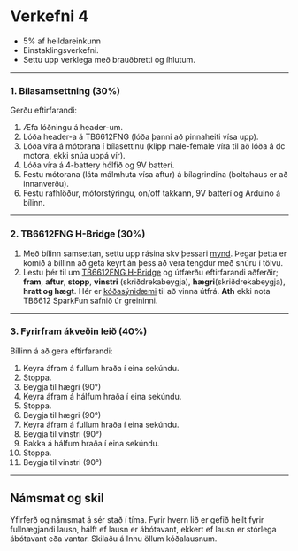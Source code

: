 # Verkefni 4 

- 5% af heildareinkunn
- Einstaklingsverkefni.
- Settu upp verklega með brauðbretti og íhlutum.

---

### 1. Bílasamsettning (30%)

Gerðu eftirfarandi:

1. Æfa lóðningu á header-um.
1. Lóða header-a á TB6612FNG (lóða þanni að pinnaheiti vísa upp).
1. Lóða víra á mótorana í bílasettinu (klipp male-female víra til að lóða á dc motora, ekki snúa uppá vír).
1. Lóða víra á 4-battery hólfið og 9V batterí.
1. Festu mótorana (láta málmhuta vísa aftur) á bílagrindina (boltahaus er að innanverðu).
1. Festu rafhlöður, mótorstýringu, on/off takkann, 9V batterí og Arduino á bílinn. 

---

### 2. TB6612FNG H-Bridge (30%)

1. Með bílinn samsettan, settu upp rásina skv þessari [mynd](https://github.com/VESM2VT/arduino/blob/main/myndir/MotorControllerSetup.png). Þegar þetta er komið á bíllinn að geta keyrt án þess að vera tengdur með snúru í tölvu.
1. Lestu þér til um [TB6612FNG H-Bridge](https://dronebotworkshop.com/tb6612fng-h-bridge/) og útfærðu eftirfarandi aðferðir; **fram**, **aftur**, **stopp**, **vinstri** (skriðdrekabeygja), **hægri**(skriðdrekabeygja), **hratt og hægt**. Hér er [kóðasýnidæmi](https://github.com/VESM2VT/arduino/blob/main/kodasynidaemi/TB6612FNG.md) til að vinna útfrá. **Ath** ekki nota TB6612 SparkFun safnið úr greininni. 

---

### 3. Fyrirfram ákveðin leið (40%)

Bíllinn á að gera eftirfarandi:

1. Keyra áfram á fullum hraða í eina sekúndu.
1. Stoppa.
1. Beygja til hægri (90°)
1. Keyra áfram á hálfum hraða í eina sekúndu.
1. Stoppa.
1. Beygja til hægri (90°)
1. Keyra áfram á fullum hraða í eina sekúndu.
1. Beygja til vinstri (90°)
1. Bakka á hálfum hraða í eina sekúndu.
1. Stoppa.
1. Beygja til vinstri (90°)

---


## Námsmat og skil

Yfirferð og námsmat á sér stað í tíma.
Fyrir hvern lið er gefið heilt fyrir fullnægjandi lausn, hálft ef lausn er ábótavant, ekkert ef lausn er stórlega ábótavant eða vantar.
Skilaðu á Innu öllum kóðalausnum.
